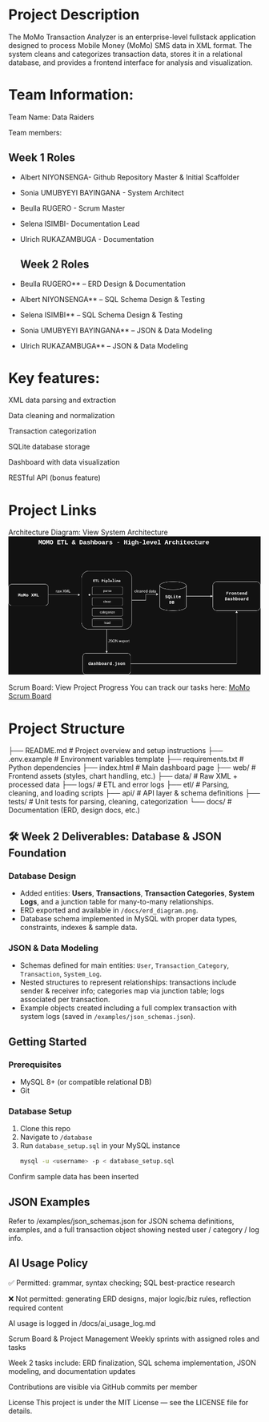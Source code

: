 # Project Description

The MoMo Transaction Analyzer is an enterprise-level fullstack application designed to process Mobile Money (MoMo) SMS data in XML format. The system cleans and categorizes transaction data, stores it in a relational database, and provides a frontend interface for analysis and visualization.


# Team Information:
Team Name: Data Raiders

Team members:
 ## Week 1 Roles
- Albert NIYONSENGA- Github Repository Master & Initial Scaffolder 
- Sonia UMUBYEYI BAYINGANA - System Architect
- Beulla RUGERO - Scrum Master
- Selena ISIMBI- Documentation Lead 
- Ulrich RUKAZAMBUGA - Documentation

  ## Week 2 Roles
- Beulla RUGERO** – ERD Design & Documentation  
- Albert NIYONSENGA** – SQL Schema Design & Testing  
- Selena ISIMBI** – SQL Schema Design & Testing  
- Sonia UMUBYEYI BAYINGANA** – JSON & Data Modeling  
- Ulrich RUKAZAMBUGA** – JSON & Data Modeling 

# Key features:

XML data parsing and extraction

Data cleaning and normalization

Transaction categorization

SQLite database storage

Dashboard with data visualization

RESTful API (bonus feature)

# Project Links 
Architecture Diagram: View System Architecture 
![System Architecture](docs/architecture.png)

Scrum Board: View Project Progress
You can track our tasks here: [MoMo Scrum Board](https://github.com/users/brugero/projects/2/views/1)


# Project Structure
├── README.md # Project overview and setup instructions
├── .env.example # Environment variables template
├── requirements.txt # Python dependencies
├── index.html # Main dashboard page
├── web/ # Frontend assets (styles, chart handling, etc.)
├── data/ # Raw XML + processed data
├── logs/ # ETL and error logs
├── etl/ # Parsing, cleaning, and loading scripts
├── api/ # API layer & schema definitions
├── tests/ # Unit tests for parsing, cleaning, categorization
└── docs/ # Documentation (ERD, design docs, etc.)

## 🛠 Week 2 Deliverables: Database & JSON Foundation  

### Database Design  
- Added entities: **Users**, **Transactions**, **Transaction Categories**, **System Logs**, and a junction table for many-to-many relationships.  
- ERD exported and available in `/docs/erd_diagram.png`.  
- Database schema implemented in MySQL with proper data types, constraints, indexes & sample data.  

### JSON & Data Modeling  
- Schemas defined for main entities: `User`, `Transaction_Category`, `Transaction`, `System_Log`.  
- Nested structures to represent relationships: transactions include sender & receiver info; categories map via junction table; logs associated per transaction.  
- Example objects created including a full complex transaction with system logs (saved in `/examples/json_schemas.json`).  


## Getting Started
### Prerequisites  
- MySQL 8+ (or compatible relational DB)  
- Git  

### Database Setup  
1. Clone this repo  
2. Navigate to `/database`  
3. Run `database_setup.sql` in your MySQL instance  
   ```sh
   mysql -u <username> -p < database_setup.sql
Confirm sample data has been inserted

## JSON Examples
Refer to /examples/json_schemas.json for JSON schema definitions, examples, and a full transaction object showing nested user / category / log info.

## AI Usage Policy
✅ Permitted: grammar, syntax checking; SQL best-practice research

❌ Not permitted: generating ERD designs, major logic/biz rules, reflection required content

AI usage is logged in /docs/ai_usage_log.md

Scrum Board & Project Management
Weekly sprints with assigned roles and tasks

Week 2 tasks include: ERD finalization, SQL schema implementation, JSON modeling, and documentation updates

Contributions are visible via GitHub commits per member

License
This project is under the MIT License — see the LICENSE file for details.
